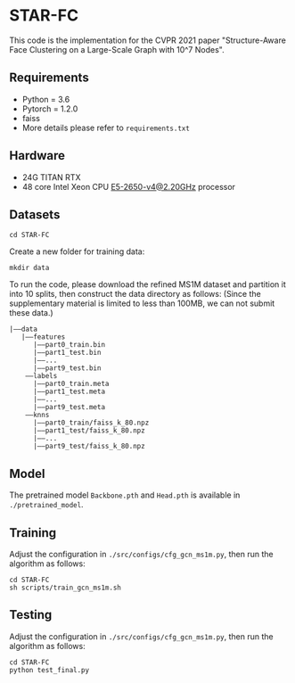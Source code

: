 # STAR-FC #
This code is the implementation for the CVPR 2021 paper "Structure-Aware Face Clustering on a Large-Scale Graph with 10^7 Nodes". 

## Requirements ##

 - Python = 3.6 
 - Pytorch = 1.2.0
 - faiss
 - More details please refer to `requirements.txt`

## Hardware ##


- 24G TITAN RTX
- 48 core Intel Xeon CPU E5-2650-v4@2.20GHz processor

## Datasets ##

    cd STAR-FC

Create a new folder for training data:

    mkdir data

To run the code, please download the refined MS1M dataset and partition it into 10 splits, then construct the data directory as follows: (Since the supplementary material is limited to less than 100MB, we can not submit these data.)

    |——data
       |——features
          |——part0_train.bin
          |——part1_test.bin
          |——...
    	  |——part9_test.bin
        ——labels
          |——part0_train.meta
          |——part1_test.meta
          |——...
          |——part9_test.meta
        ——knns
          |——part0_train/faiss_k_80.npz
          |——part1_test/faiss_k_80.npz
          |——...
          |——part9_test/faiss_k_80.npz

## Model ##
The pretrained model `Backbone.pth` and `Head.pth` is available in `./pretrained_model`.

## Training ##

Adjust the configuration in `./src/configs/cfg_gcn_ms1m.py`, then run the algorithm as follows:

    cd STAR-FC
    sh scripts/train_gcn_ms1m.sh


## Testing ##

Adjust the configuration in `./src/configs/cfg_gcn_ms1m.py`, then run the algorithm as follows:

    cd STAR-FC
    python test_final.py

